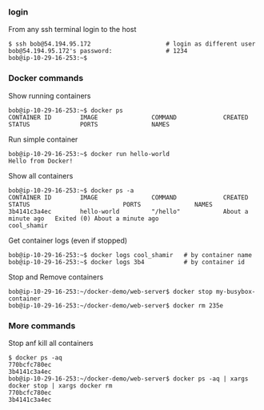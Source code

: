 ### login
From any ssh terminal login to the host
```
$ ssh bob@54.194.95.172                     # login as different user
bob@54.194.95.172's password:               # 1234
bob@ip-10-29-16-253:~$

```

### Docker commands
Show running containers
```
bob@ip-10-29-16-253:~$ docker ps
CONTAINER ID        IMAGE               COMMAND             CREATED             STATUS              PORTS               NAMES
```

Run simple container
```
bob@ip-10-29-16-253:~$ docker run hello-world
Hello from Docker!
```

Show all containers
```
bob@ip-10-29-16-253:~$ docker ps -a
CONTAINER ID        IMAGE               COMMAND             CREATED              STATUS                          PORTS               NAMES
3b4141c3a4ec        hello-world         "/hello"            About a minute ago   Exited (0) About a minute ago                       cool_shamir
```

Get container logs (even if stopped)
```
bob@ip-10-29-16-253:~$ docker logs cool_shamir   # by container name
bob@ip-10-29-16-253:~$ docker logs 3b4           # by container id
```

Stop and Remove containers
```
bob@ip-10-29-16-253:~/docker-demo/web-server$ docker stop my-busybox-container
bob@ip-10-29-16-253:~/docker-demo/web-server$ docker rm 235e
```

### More commands
Stop anf kill all containers
```
$ docker ps -aq
770bcfc780ec
3b4141c3a4ec
bob@ip-10-29-16-253:~/docker-demo/web-server$ docker ps -aq | xargs docker stop | xargs docker rm
770bcfc780ec
3b4141c3a4ec

```

